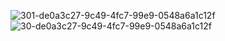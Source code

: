 ![301-de0a3c27-9c49-4fc7-99e9-0548a6a1c12f](https://github.com/Yushan30/EC2024/assets/162285019/b08db32b-e361-430b-a55e-5bb6313d86dd)
![30-de0a3c27-9c49-4fc7-99e9-0548a6a1c12f](https://github.com/Yushan30/EC2024/assets/162285019/f909cf86-cfcf-4ffc-966f-f6c978ab5cb9)



